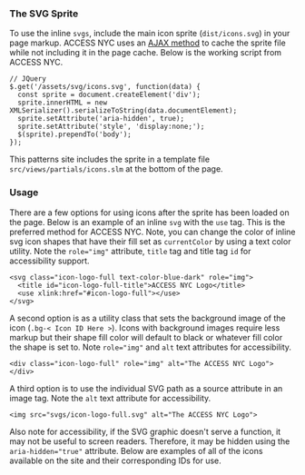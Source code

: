 ### The SVG Sprite

To use the inline `svgs`, include the main icon sprite (`dist/icons.svg`) in your page markup. ACCESS NYC uses an [AJAX method](https://css-tricks.com/ajaxing-svg-sprite/) to cache the sprite file while not including it in the page cache. Below is the working script from ACCESS NYC.

    // JQuery
    $.get('/assets/svg/icons.svg', function(data) {
      const sprite = document.createElement('div');
      sprite.innerHTML = new XMLSerializer().serializeToString(data.documentElement);
      sprite.setAttribute('aria-hidden', true);
      sprite.setAttribute('style', 'display:none;');
      $(sprite).prependTo('body');
    });

This patterns site includes the sprite in a template file `src/views/partials/icons.slm` at the bottom of the page.

### Usage

There are a few options for using icons after the sprite has been loaded on the page. Below is an example of an inline `svg` with the `use` tag. This is the preferred method for ACCESS NYC. Note, you can change the color of inline svg icon shapes that have their fill set as `currentColor` by using a text color utility. Note the `role="img"` attribute, `title` tag and title tag `id` for accessibility support.

    <svg class="icon-logo-full text-color-blue-dark" role="img">
      <title id="icon-logo-full-title">ACCESS NYC Logo</title>
      <use xlink:href="#icon-logo-full"></use>
    </svg>

A second option is as a utility class that sets the background image of the icon (`.bg-< Icon ID Here >`). Icons with background images require less markup but their shape fill color will default to black or whatever fill color the shape is set to. Note `role="img"` and `alt` text attributes for accessibility.

    <div class="icon-logo-full" role="img" alt="The ACCESS NYC Logo"></div>

A third option is to use the individual SVG path as a source attribute in an image tag. Note the `alt` text attribute for accessibility.

    <img src="svgs/icon-logo-full.svg" alt="The ACCESS NYC Logo">

Also note for accessibility, if the SVG graphic doesn't serve a function, it may not be useful to screen readers. Therefore, it may be hidden using the `aria-hidden="true"` attribute. Below are examples of all of the icons available on the site and their corresponding IDs for use.

